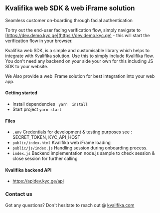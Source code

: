 
## Kvalifika web SDK & web iFrame solution

Seamless customer on-boarding through facial authentication

To try out the end-user facing verification flow, simply navigate to [https://dev.demo.kyc.ge](https://dev.demo.kyc.ge) - this will start the verification flow in your browser.

Kvalifika web SDK, is a simple and customisable library which helps to integrate with Kvalifika solution. 
Use this to simply include Kvalifika flow. You don't need any backend on your side your own for this including JS SDK to your website.

We Also provide a web iFrame solution for best integration into your web app.

#### Getting started

- Install dependencies ``` yarn  install```
- Start project ``` yarn start ```



#### Files

-  ```.env``` Credentials for development & testing purposes  see : SECRET_TOKEN, KYC_API_HOST
-  ```public/index.html``` Kvalifika web iFrame loading
-  ```public/js/index.js``` Handling session during onboarding process.
-  ```index.js``` Backend implementation node.js sample to check session & close session for further calling


#### Kvalifika backend API 

- https://apidev.kyc.ge/api


### Contact us

Got any questions? Don't hesitate to reach out @ [kvalifika.com](https://kvalifika.com)